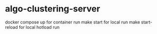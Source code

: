 # algo-clustering-server
docker compose up for container run
make start for local run
make start-reload for local hotload run